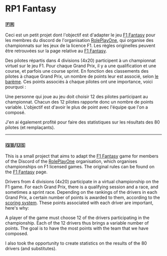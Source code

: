 # RP1 Fantasy

### :fr:
Ceci est un petit projet dont l'objectif est d'adapter le jeu [F1 Fantasy] pour les membres du discord de l'organisation [RolePlayOne], qui organise des championnats sur les jeux de la licence F1. Les règles originelles peuvent être retrouvées sur la page relative au [F1 Fantasy].

Des pilotes répartis dans 4 divisions (4x20) participent à un championnat virtuel sur le jeu F1. Pour chaque Grand Prix, il y a une qualification et une course, et parfois une course sprint. En fonction des classements des pilotes à chaque Grand Prix, un nombre de points leur est associé, selon [le barème]. Ces points associés à chaque pilotes ont une importance, voici pourquoi :

Une personne qui joue au jeu doit choisir 12 des pilotes participant au championnat. Chacun des 12 pilotes rapporte donc un nombre de points variable. L'objectif est d'avoir le plus de point avec l'équipe que l'on a composé.

J'en ai également profité pour faire des statistiques sur les résultats des 80 pilotes (et remplaçants).
***
### :uk:/:us:
This is a small project that aims to adapt the [F1 Fantasy] game for members of the Discord of the [RolePlayOne] organisation, which organises championships on F1 licensed games. The original rules can be found on the [F1 Fantasy] page.

Drivers from 4 divisions (4x20) participate in a virtual championship on the F1 game. For each Grand Prix, there is a qualifying session and a race, and sometimes a sprint race. Depending on the rankings of the drivers in each Grand Prix, a certain number of points is awarded to them, according to the [scoring system]. These points associated with each driver are important, here's why:

A player of the game must choose 12 of the drivers participating in the championship. Each of the 12 drivers thus brings a variable number of points. The goal is to have the most points with the team that we have composed.

I also took the opportunity to create statistics on the results of the 80 drivers (and substitutes).

[F1 Fantasy]: https://fantasy.formula1.com/
[RolePlayOne]: https://twitter.com/one_rp1
[le barème]: ./s7/bareme.png
[scoring system]: ./s7/bareme.png
